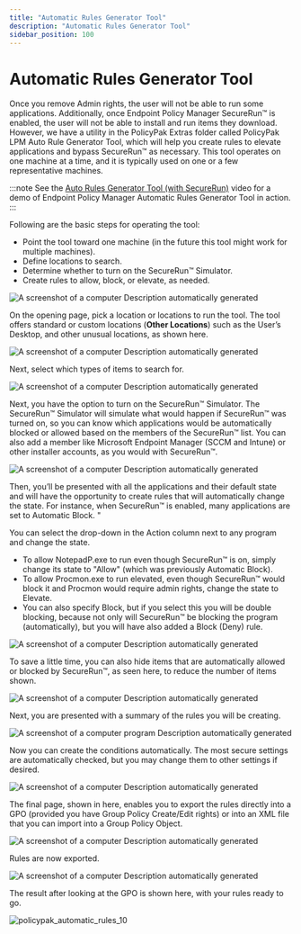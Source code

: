 ```yaml
---
title: "Automatic Rules Generator Tool"
description: "Automatic Rules Generator Tool"
sidebar_position: 100
---
```


# Automatic Rules Generator Tool

Once you remove Admin rights, the user will not be able to run some applications. Additionally, once
Endpoint Policy Manager SecureRun™ is enabled, the user will not be able to install and run items
they download. However, we have a utility in the PolicyPak Extras folder called PolicyPak LPM Auto
Rule Generator Tool, which will help you create rules to elevate applications and bypass SecureRun™
as necessary. This tool operates on one machine at a time, and it is typically used on one or a few
representative machines.

:::note
See the
[Auto Rules Generator Tool (with SecureRun)](/docs/endpointpolicymanager/components/endpointprivilegemanager/videolearningcenter/basicsandgettingstarted/autorulesgeneratortool.md)
video for a demo of Endpoint Policy Manager Automatic Rules Generator Tool in action.
:::


Following are the basic steps for operating the tool:

- Point the tool toward one machine (in the future this tool might work for multiple machines).
- Define locations to search.
- Determine whether to turn on the SecureRun™ Simulator.
- Create rules to allow, block, or elevate, as needed.

![A screenshot of a computer Description automatically generated](/images/endpointpolicymanager/leastprivilege/tool/rulesgenerator/endpointpolicymanager_automatic_rules.webp)

On the opening page, pick a location or locations to run the tool. The tool offers standard or
custom locations (**Other Locations**) such as the User’s Desktop, and other unusual locations, as
shown here.

![A screenshot of a computer Description automatically generated](/images/endpointpolicymanager/leastprivilege/tool/rulesgenerator/endpointpolicymanager_automatic_rules_1.webp)

Next, select which types of items to search for.

![A screenshot of a computer Description automatically generated](/images/endpointpolicymanager/leastprivilege/tool/rulesgenerator/endpointpolicymanager_automatic_rules_2.webp)

Next, you have the option to turn on the SecureRun™ Simulator. The SecureRun™ Simulator will
simulate what would happen if SecureRun™ was turned on, so you can know which applications would be
automatically blocked or allowed based on the members of the SecureRun™ list. You can also add a
member like Microsoft Endpoint Manager (SCCM and Intune) or other installer accounts, as you would
with SecureRun™.

![A screenshot of a computer Description automatically generated](/images/endpointpolicymanager/leastprivilege/tool/rulesgenerator/endpointpolicymanager_automatic_rules_3.webp)

Then, you’ll be presented with all the applications and their default state and will have the
opportunity to create rules that will automatically change the state. For instance, when SecureRun™
is enabled, many applications are set to Automatic Block. "

You can select the drop-down in the Action column next to any program and change the state.

- To allow NotepadP.exe to run even though SecureRun™ is on, simply change its state to "Allow"
  (which was previously Automatic Block).
- To allow Procmon.exe to run elevated, even though SecureRun™ would block it and Procmon would
  require admin rights, change the state to Elevate.
- You can also specify Block, but if you select this you will be double blocking, because not only
  will SecureRun™ be blocking the program (automatically), but you will have also added a Block
  (Deny) rule.

![A screenshot of a computer Description automatically generated](/images/endpointpolicymanager/leastprivilege/tool/rulesgenerator/endpointpolicymanager_automatic_rules_4.webp)

To save a little time, you can also hide items that are automatically allowed or blocked by
SecureRun™, as seen here, to reduce the number of items shown.

![A screenshot of a computer Description automatically generated](/images/endpointpolicymanager/leastprivilege/tool/rulesgenerator/endpointpolicymanager_automatic_rules_5.webp)

Next, you are presented with a summary of the rules you will be creating.

![A screenshot of a computer program Description automatically generated](/images/endpointpolicymanager/leastprivilege/tool/rulesgenerator/endpointpolicymanager_automatic_rules_6.webp)

Now you can create the conditions automatically. The most secure settings are automatically checked,
but you may change them to other settings if desired.

![A screenshot of a computer Description automatically generated](/images/endpointpolicymanager/leastprivilege/tool/rulesgenerator/endpointpolicymanager_automatic_rules_7.webp)

The final page, shown in here, enables you to export the rules directly into a GPO (provided you
have Group Policy Create/Edit rights) or into an XML file that you can import into a Group Policy
Object.

![A screenshot of a computer Description automatically generated](/images/endpointpolicymanager/leastprivilege/tool/rulesgenerator/endpointpolicymanager_automatic_rules_8.webp)

Rules are now exported.

![A screenshot of a computer Description automatically generated](/images/endpointpolicymanager/leastprivilege/tool/rulesgenerator/endpointpolicymanager_automatic_rules_9.webp)

The result after looking at the GPO is shown here, with your rules ready to go.

![policypak_automatic_rules_10](/images/endpointpolicymanager/leastprivilege/tool/rulesgenerator/endpointpolicymanager_automatic_rules_10.webp)
